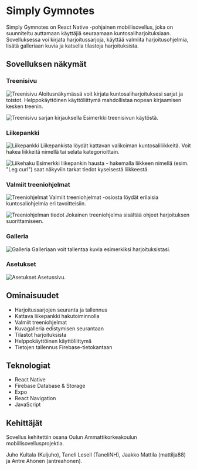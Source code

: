 # Simply Gymnotes

Simply Gymnotes on React Native -pohjainen mobiilisovellus, joka on suunniteltu auttamaan käyttäjiä seuraamaan kuntosaliharjoituksiaan. Sovelluksessa voi kirjata harjoitussarjoja, käyttää valmiita harjoitusohjelmia, lisätä galleriaan kuvia ja katsella tilastoja harjoituksista.

## Sovelluksen näkymät

### Treenisivu
![Treenisivu](assets/1.jpg)
Aloitusnäkymässä voit kirjata kuntosaliharjoituksesi sarjat ja toistot. Helppokäyttöinen käyttöliittymä mahdollistaa nopean kirjaamisen kesken treenin.

![Treenisivu sarjan kirjauksella](assets/2.jpg)
Esimerkki treenisivun käytöstä.

### Liikepankki
![Liikepankki](assets/3.jpg)
Liikepankista löydät kattavan valikoiman kuntosaliliikkeitä. Voit hakea liikkeitä nimellä tai selata kategorioittain.

![Liikehaku](assets/4.jpg)
Esimerkki liikepankin hausta - hakemalla liikkeen nimellä (esim. "Leg curl") saat näkyviin tarkat tiedot kyseisestä liikkeestä.

### Valmiit treeniohjelmat
![Treeniohjelmat](assets/5.jpg)
Valmiit treeniohjelmat -osiosta löydät erilaisia kuntosaliohjelmia eri tavoitteisiin.

![Treeniohjelman tiedot](assets/6.jpg)
Jokainen treeniohjelma sisältää ohjeet harjoituksen suorittamiseen.

### Galleria
![Galleria](assets/7.jpg)
Galleriaan voit tallentaa kuvia esimerkiksi harjoituksistasi.

### Asetukset
![Asetukset](assets/8.jpg)
Asetussivu.

## Ominaisuudet

- Harjoitussarjojen seuranta ja tallennus
- Kattava liikepankki hakutoiminnolla
- Valmiit treeniohjelmat
- Kuvagalleria edistymisen seurantaan
- Tilastot harjoituksista
- Helppokäyttöinen käyttöliittymä
- Tietojen tallennus Firebase-tietokantaan

## Teknologiat

- React Native
- Firebase Database & Storage
- Expo
- React Navigation
- JavaScript

## Kehittäjät

Sovellus kehitettiin osana Oulun Ammattikorkeakoulun mobiilisovellusprojektia.

Juho Kultala (Kuljuho), Taneli Lesell (TaneliNH), Jaakko Mattila (mattilja88) ja Antre Ahonen (antreahonen).

